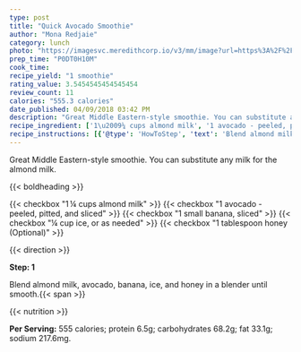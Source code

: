 ```yaml
---
type: post
title: "Quick Avocado Smoothie"
author: "Mona Redjaie"
category: lunch
photo: "https://imagesvc.meredithcorp.io/v3/mm/image?url=https%3A%2F%2Fimages.media-allrecipes.com%2Fuserphotos%2F1127253.jpg"
prep_time: "P0DT0H10M"
cook_time: 
recipe_yield: "1 smoothie"
rating_value: 3.5454545454545454
review_count: 11
calories: "555.3 calories"
date_published: 04/09/2018 03:42 PM
description: "Great Middle Eastern-style smoothie. You can substitute any milk for the almond milk."
recipe_ingredient: ['1\u2009¼ cups almond milk', '1 avocado - peeled, pitted, and sliced', '1 small banana, sliced', '¼ cup ice, or as needed', '1 tablespoon honey']
recipe_instructions: [{'@type': 'HowToStep', 'text': 'Blend almond milk, avocado, banana, ice, and honey in a blender until smooth.\n'}]
---
```


Great Middle Eastern-style smoothie. You can substitute any milk for the almond milk. 

{{< boldheading >}}

{{< checkbox "1 ¼ cups almond milk" >}}
{{< checkbox "1  avocado - peeled, pitted, and sliced" >}}
{{< checkbox "1 small banana, sliced" >}}
{{< checkbox "¼ cup ice, or as needed" >}}
{{< checkbox "1 tablespoon honey  (Optional)" >}}


{{< direction >}}

**Step: 1**

Blend almond milk, avocado, banana, ice, and honey in a blender until smooth.{{< span >}}

{{< nutrition >}}

**Per Serving:** 555 calories; protein 6.5g; carbohydrates 68.2g; fat 33.1g; sodium 217.6mg.